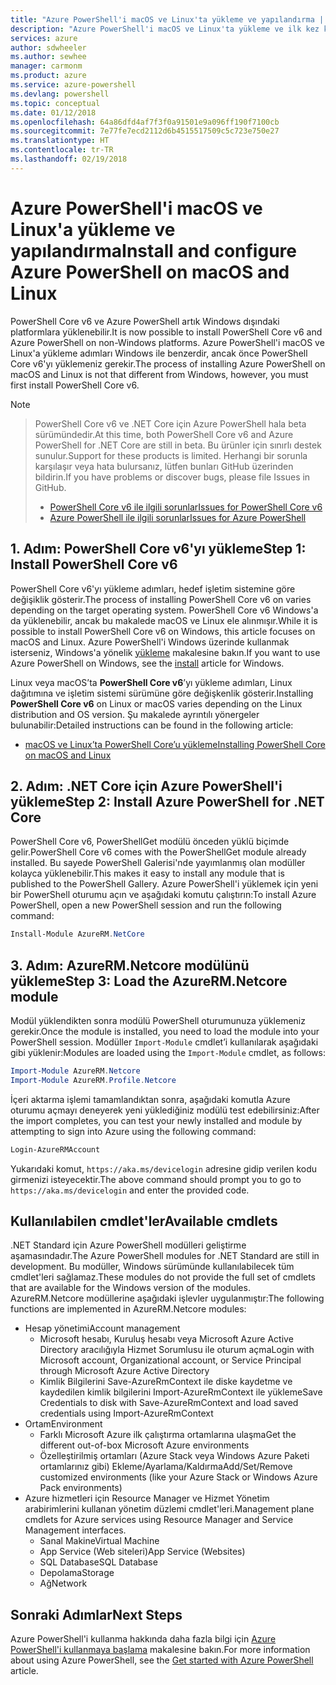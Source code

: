 ```yaml
---
title: "Azure PowerShell'i macOS ve Linux'ta yükleme ve yapılandırma | Microsoft Docs"
description: "Azure PowerShell'i macOS ve Linux'ta yükleme ve ilk kez kullanmak üzere yapılandırma."
services: azure
author: sdwheeler
ms.author: sewhee
manager: carmonm
ms.product: azure
ms.service: azure-powershell
ms.devlang: powershell
ms.topic: conceptual
ms.date: 01/12/2018
ms.openlocfilehash: 64a86dfd4af7f3f0a91501e9a096ff190f7100cb
ms.sourcegitcommit: 7e77fe7ecd2112d6b4515517509c5c723e750e27
ms.translationtype: HT
ms.contentlocale: tr-TR
ms.lasthandoff: 02/19/2018
---
```

# <a name="install-and-configure-azure-powershell-on-macos-and-linux"></a><span data-ttu-id="d2b5f-103">Azure PowerShell'i macOS ve Linux'a yükleme ve yapılandırma</span><span class="sxs-lookup"><span data-stu-id="d2b5f-103">Install and configure Azure PowerShell on macOS and Linux</span></span>

<span data-ttu-id="d2b5f-104">PowerShell Core v6 ve Azure PowerShell artık Windows dışındaki platformlara yüklenebilir.</span><span class="sxs-lookup"><span data-stu-id="d2b5f-104">It is now possible to install PowerShell Core v6 and Azure PowerShell on non-Windows platforms.</span></span>
<span data-ttu-id="d2b5f-105">Azure PowerShell'i macOS ve Linux'a yükleme adımları Windows ile benzerdir, ancak önce PowerShell Core v6'yı yüklemeniz gerekir.</span><span class="sxs-lookup"><span data-stu-id="d2b5f-105">The process of installing Azure PowerShell on macOS and Linux is not that different from Windows, however, you must first install PowerShell Core v6.</span></span>

> [!NOTE]

> <span data-ttu-id="d2b5f-106">PowerShell Core v6 ve .NET Core için Azure PowerShell hala beta sürümündedir.</span><span class="sxs-lookup"><span data-stu-id="d2b5f-106">At this time, both PowerShell Core v6 and Azure PowerShell for .NET Core are still in beta.</span></span>
> <span data-ttu-id="d2b5f-107">Bu ürünler için sınırlı destek sunulur.</span><span class="sxs-lookup"><span data-stu-id="d2b5f-107">Support for these products is limited.</span></span> <span data-ttu-id="d2b5f-108">Herhangi bir sorunla karşılaşır veya hata bulursanız, lütfen bunları GitHub üzerinden bildirin.</span><span class="sxs-lookup"><span data-stu-id="d2b5f-108">If you have problems or discover bugs, please file Issues in GitHub.</span></span>
>
> * [<span data-ttu-id="d2b5f-109">PowerShell Core v6 ile ilgili sorunlar</span><span class="sxs-lookup"><span data-stu-id="d2b5f-109">Issues for PowerShell Core v6</span></span>](https://github.com/PowerShell/PowerShell/issues)
> * [<span data-ttu-id="d2b5f-110">Azure PowerShell ile ilgili sorunlar</span><span class="sxs-lookup"><span data-stu-id="d2b5f-110">Issues for Azure PowerShell</span></span>](https://github.com/azure/azure-docs-powershell/issues)

## <a name="step-1-install-powershell-core-v6"></a><span data-ttu-id="d2b5f-111">1. Adım: PowerShell Core v6'yı yükleme</span><span class="sxs-lookup"><span data-stu-id="d2b5f-111">Step 1: Install PowerShell Core v6</span></span>

<span data-ttu-id="d2b5f-112">PowerShell Core v6'yı yükleme adımları, hedef işletim sistemine göre değişiklik gösterir.</span><span class="sxs-lookup"><span data-stu-id="d2b5f-112">The process of installing PowerShell Core v6 on varies depending on the target operating system.</span></span>
<span data-ttu-id="d2b5f-113">PowerShell Core v6 Windows'a da yüklenebilir, ancak bu makalede macOS ve Linux ele alınmışır.</span><span class="sxs-lookup"><span data-stu-id="d2b5f-113">While it is possible to install PowerShell Core v6 on Windows, this article focuses on macOS and Linux.</span></span> <span data-ttu-id="d2b5f-114">Azure PowerShell'i Windows üzerinde kullanmak isterseniz, Windows'a yönelik [yükleme](./install-azurerm-ps.md) makalesine bakın.</span><span class="sxs-lookup"><span data-stu-id="d2b5f-114">If you want to use Azure PowerShell on Windows, see the [install](./install-azurerm-ps.md) article for Windows.</span></span>

<span data-ttu-id="d2b5f-115">Linux veya macOS’ta **PowerShell Core v6**’yı yükleme adımları, Linux dağıtımına ve işletim sistemi sürümüne göre değişkenlik gösterir.</span><span class="sxs-lookup"><span data-stu-id="d2b5f-115">Installing **PowerShell Core v6** on Linux or macOS varies depending on the Linux distribution and OS version.</span></span>
<span data-ttu-id="d2b5f-116">Şu makalede ayrıntılı yönergeler bulunabilir:</span><span class="sxs-lookup"><span data-stu-id="d2b5f-116">Detailed instructions can be found in the following article:</span></span>

- [<span data-ttu-id="d2b5f-117">macOS ve Linux’ta PowerShell Core’u yükleme</span><span class="sxs-lookup"><span data-stu-id="d2b5f-117">Installing PowerShell Core on macOS and Linux</span></span>](/powershell/scripting/setup/installing-powershell-core-on-macos-and-linux)

## <a name="step-2-install-azure-powershell-for-net-core"></a><span data-ttu-id="d2b5f-118">2. Adım: .NET Core için Azure PowerShell'i yükleme</span><span class="sxs-lookup"><span data-stu-id="d2b5f-118">Step 2: Install Azure PowerShell for .NET Core</span></span>

<span data-ttu-id="d2b5f-119">PowerShell Core v6, PowerShellGet modülü önceden yüklü biçimde gelir.</span><span class="sxs-lookup"><span data-stu-id="d2b5f-119">PowerShell Core v6 comes with the PowerShellGet module already installed.</span></span> <span data-ttu-id="d2b5f-120">Bu sayede PowerShell Galerisi'nde yayımlanmış olan modüller kolayca yüklenebilir.</span><span class="sxs-lookup"><span data-stu-id="d2b5f-120">This makes it easy to install any module that is published to the PowerShell Gallery.</span></span> <span data-ttu-id="d2b5f-121">Azure PowerShell'i yüklemek için yeni bir PowerShell oturumu açın ve aşağıdaki komutu çalıştırın:</span><span class="sxs-lookup"><span data-stu-id="d2b5f-121">To install Azure PowerShell, open a new PowerShell session and run the following command:</span></span>

```powershell
Install-Module AzureRM.NetCore
```

## <a name="step-3-load-the-azurermnetcore-module"></a><span data-ttu-id="d2b5f-122">3. Adım: AzureRM.Netcore modülünü yükleme</span><span class="sxs-lookup"><span data-stu-id="d2b5f-122">Step 3: Load the AzureRM.Netcore module</span></span>

<span data-ttu-id="d2b5f-123">Modül yüklendikten sonra modülü PowerShell oturumunuza yüklemeniz gerekir.</span><span class="sxs-lookup"><span data-stu-id="d2b5f-123">Once the module is installed, you need to load the module into your PowerShell session.</span></span> <span data-ttu-id="d2b5f-124">Modüller `Import-Module` cmdlet’i kullanılarak aşağıdaki gibi yüklenir:</span><span class="sxs-lookup"><span data-stu-id="d2b5f-124">Modules are loaded using the `Import-Module` cmdlet, as follows:</span></span>

```powershell
Import-Module AzureRM.Netcore
Import-Module AzureRM.Profile.Netcore
```

<span data-ttu-id="d2b5f-125">İçeri aktarma işlemi tamamlandıktan sonra, aşağıdaki komutla Azure oturumu açmayı deneyerek yeni yüklediğiniz modülü test edebilirsiniz:</span><span class="sxs-lookup"><span data-stu-id="d2b5f-125">After the import completes, you can test your newly installed and module by attempting to sign into Azure using the following command:</span></span>

```powershell
Login-AzureRMAccount
```

<span data-ttu-id="d2b5f-126">Yukarıdaki komut, `https://aka.ms/devicelogin` adresine gidip verilen kodu girmenizi isteyecektir.</span><span class="sxs-lookup"><span data-stu-id="d2b5f-126">The above command should prompt you to go to `https://aka.ms/devicelogin` and enter the provided code.</span></span>

## <a name="available-cmdlets"></a><span data-ttu-id="d2b5f-127">Kullanılabilen cmdlet'ler</span><span class="sxs-lookup"><span data-stu-id="d2b5f-127">Available cmdlets</span></span>

<span data-ttu-id="d2b5f-128">.NET Standard için Azure PowerShell modülleri geliştirme aşamasındadır.</span><span class="sxs-lookup"><span data-stu-id="d2b5f-128">The Azure PowerShell modules for .NET Standard are still in development.</span></span> <span data-ttu-id="d2b5f-129">Bu modüller, Windows sürümünde kullanılabilecek tüm cmdlet'leri sağlamaz.</span><span class="sxs-lookup"><span data-stu-id="d2b5f-129">These modules do not provide the full set of cmdlets that are available for the Windows version of the modules.</span></span> <span data-ttu-id="d2b5f-130">AzureRM.Netcore modüllerine aşağıdaki işlevler uygulanmıştır:</span><span class="sxs-lookup"><span data-stu-id="d2b5f-130">The following functions are implemented in AzureRM.Netcore modules:</span></span>

* <span data-ttu-id="d2b5f-131">Hesap yönetimi</span><span class="sxs-lookup"><span data-stu-id="d2b5f-131">Account management</span></span>
  - <span data-ttu-id="d2b5f-132">Microsoft hesabı, Kuruluş hesabı veya Microsoft Azure Active Directory aracılığıyla Hizmet Sorumlusu ile oturum açma</span><span class="sxs-lookup"><span data-stu-id="d2b5f-132">Login with Microsoft account, Organizational account, or Service Principal through Microsoft Azure Active Directory</span></span>
  - <span data-ttu-id="d2b5f-133">Kimlik Bilgilerini Save-AzureRmContext ile diske kaydetme ve kaydedilen kimlik bilgilerini Import-AzureRmContext ile yükleme</span><span class="sxs-lookup"><span data-stu-id="d2b5f-133">Save Credentials to disk with Save-AzureRmContext and load saved credentials using Import-AzureRmContext</span></span>
* <span data-ttu-id="d2b5f-134">Ortam</span><span class="sxs-lookup"><span data-stu-id="d2b5f-134">Environment</span></span>
  - <span data-ttu-id="d2b5f-135">Farklı Microsoft Azure ilk çalıştırma ortamlarına ulaşma</span><span class="sxs-lookup"><span data-stu-id="d2b5f-135">Get the different out-of-box Microsoft Azure environments</span></span>
  - <span data-ttu-id="d2b5f-136">Özelleştirilmiş ortamları (Azure Stack veya Windows Azure Paketi ortamlarınız gibi) Ekleme/Ayarlama/Kaldırma</span><span class="sxs-lookup"><span data-stu-id="d2b5f-136">Add/Set/Remove customized environments (like your Azure Stack or Windows Azure Pack environments)</span></span>
* <span data-ttu-id="d2b5f-137">Azure hizmetleri için Resource Manager ve Hizmet Yönetim arabirimlerini kullanan yönetim düzlemi cmdlet'leri.</span><span class="sxs-lookup"><span data-stu-id="d2b5f-137">Management plane cmdlets for Azure services using Resource Manager and Service Management interfaces.</span></span>
  - <span data-ttu-id="d2b5f-138">Sanal Makine</span><span class="sxs-lookup"><span data-stu-id="d2b5f-138">Virtual Machine</span></span>
  - <span data-ttu-id="d2b5f-139">App Service (Web siteleri)</span><span class="sxs-lookup"><span data-stu-id="d2b5f-139">App Service (Websites)</span></span>
  - <span data-ttu-id="d2b5f-140">SQL Database</span><span class="sxs-lookup"><span data-stu-id="d2b5f-140">SQL Database</span></span>
  - <span data-ttu-id="d2b5f-141">Depolama</span><span class="sxs-lookup"><span data-stu-id="d2b5f-141">Storage</span></span>
  - <span data-ttu-id="d2b5f-142">Ağ</span><span class="sxs-lookup"><span data-stu-id="d2b5f-142">Network</span></span>

## <a name="next-steps"></a><span data-ttu-id="d2b5f-143">Sonraki Adımlar</span><span class="sxs-lookup"><span data-stu-id="d2b5f-143">Next Steps</span></span>

<span data-ttu-id="d2b5f-144">Azure PowerShell'i kullanma hakkında daha fazla bilgi için [Azure PowerShell'i kullanmaya başlama](get-started-azureps.md) makalesine bakın.</span><span class="sxs-lookup"><span data-stu-id="d2b5f-144">For more information about using Azure PowerShell, see the [Get started with Azure PowerShell](get-started-azureps.md) article.</span></span>
